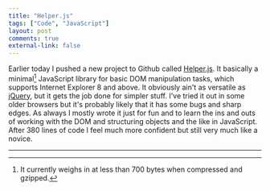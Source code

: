 ```yaml
---
title: "Helper.js"
tags: ["Code", "JavaScript"]
layout: post
comments: true
external-link: false
---
```


Earlier today I pushed a new project to Github called [Helper.js](https://github.com/gummesson/helper.js). It basically a minimal[^20130526-1] JavaScript library for basic DOM manipulation tasks, which supports Internet Explorer 8 and above. It obviously ain't as versatile as [jQuery](http://www.jquery.com/), but it gets the job done for simpler stuff. I've tried it out in some older browsers but it's probably likely that it has some bugs and sharp edges. As always I mostly wrote it just for fun and to learn the ins and outs of working with the DOM and structuring objects and the like in JavaScript. After 380 lines of code I feel much more confident but still very much like a novice.

***

[^20130526-1]: It currently weighs in at less than 700 bytes when compressed and gzipped.
